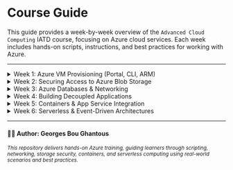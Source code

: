 # Course Guide

This guide provides a week-by-week overview of the `Advanced Cloud Computing` IATD course, focusing on Azure cloud services. Each week includes hands-on scripts, instructions, and best practices for working with Azure.

---

<details>
  <summary>Week 1: Azure VM Provisioning (Portal, CLI, ARM)</summary>

  Learn how to provision and configure Azure Virtual Machines using the Azure Portal, CLI, and ARM templates.


  **Labs for this week:**
  - [lab_1_a_windows-vm-portal.md](week1/lab_1_a_windows-vm-portal.md):  
    *Create a Windows VM using the Azure Portal and connect to it via RDP.*
  - [lab_1_b_linux-vm-cli.md](week1/lab_1_b_linux-vm-cli.md):  
    *Create a Linux VM using Azure CLI, connect via SSH, install Apache, and upload a custom web page.*
  - [lab_1_c_linux-vm-arm.md](week1/lab_1_c_linux-vm-arm.md):  
    *Deploy a Linux VM using an ARM template, connect via SSH, and install Apache.*

</details>

<details>
  <summary>Week 2: Securing Access to Azure Blob Storage</summary>

  Learn how to securely manage access to Azure Blob Storage using authentication, RBAC, SAS, and geo-redundancy.

  **Labs for this week:**
  - [lab_2_a_rbac-blob.md](week2/lab_2_a_rbac-blob.md):  
    *Grant and test RBAC roles for Blob Storage using Azure CLI.*
  - [lab_2_b_sas-blob.md](week2/lab_2_b_sas-blob.md):  
    *Generate and use Shared Access Signatures (SAS) for delegated access to blobs.*
  - [lab_2_c_GRS-blob.md](week2/lab_2_c_GRS-blob.md):  
    *Configure geo-redundant storage and simulate failover for Azure Blob Storage.*

</details>

<details>
  <summary>Week 3: Azure Databases & Networking</summary>

  Explore Azure networking and database fundamentals.

  **Labs for this week:**
  - [lab_3_a_networking_nsg.md](week3/lab_3_a_networking_nsg.md):  
    *Deploy and test Network Security Groups and custom rules.*
  - [lab_3_b_azure_sql.md](week3/lab_3_b_azure_sql.md):  
    *Provision and connect to Azure SQL Database.*
  - [lab_3_c_cosmos_nosql.md](week3/lab_3_c_cosmos_nosql.md):  
    *Deploy and interact with Azure Cosmos DB (NoSQL).*
  - [lab_3_d_vnet_peering.md](week3/lab_3_d_vnet_peering.md):  
    *Set up VNet peering and test connectivity between VNets.*

</details>

<details>
  <summary>Week 4: Building Decoupled Applications</summary>

  This week focuses on hosting web applications and microservices in Azure. You'll learn the basics of Azure App Service (Linux & Windows), deploying microservices with App Service and designing architecture for background processing using queues and worker roles.

  **Labs for this week:**
  - [lab_4_a_appservice_webapp.md](week4/lab_4_a_appservice_webapp.md):  
    *Deploy a web application to Azure App Service, explore deployment slots, scale settings, and runtime diagnostics.*
  - [lab_4_b_microservice_deployment.md](week4/lab_4_b_microservice_deployment.md):  
    *Deploy two Python microservices to Azure App Service, enable secure HTTP communication, and troubleshoot deployment issues.*
  - [lab_4_c_web_queue_worker.md](week4/lab_4_c_web_queue_worker.md):  
    *Implement the Web + Queue Worker pattern using App Service and Azure Storage Queues. Practice message processing, retries, and idempotency.*
  - [lab_4_d_secure-appservice-keyvault.md](week4/lab_4_d_secure-appservice-keyvault.md):  
    *Securely inject secrets into Azure App Service using Azure Key Vault, Managed Identity, and App Settings—no hardcoded sensitive values.*

</details>
</details>

<details>
  <summary>Week 5: Containers & App Service Integration</summary>

  Deploy and manage containerized applications, API gateways, and integrate with Azure App Service, Azure Container Instances, and Azure Container Apps.

  **Labs for this week:**
  - [lab_5_a_api_gateway.md](week5/lab_5_a_api_gateway.md):  
    *Configure and deploy an API Gateway for secure routing and aggregation of microservices.*
  - [lab_5_b_local-docker-deployment.md](week5/lab_5_b_local-docker-deployment.md):  
    *Deploy a containerized application using Azure App Service for scalable web hosting.*
  - [lab_5_c_app_service_container.md](week5/lab_5_c_app_service_container.md):  
    *Build and run a Dockerized API locally for development and testing.*
  - [lab_5_d_aci_contianer_deploy.md](week5/lab_5_d_aci_contianer_deploy.md):  
    *Deploy containers to Azure Container Instances (ACI) for rapid, serverless compute.*
  - [lab_5_e_container_apps_deploy.md](week5/lab_5_e_container_apps_deploy.md):  
    *Deploy and manage microservices using Azure Container Apps for advanced orchestration.*

</details>

<details>
  <summary>Week 6: Serverless & Event-Driven Architectures</summary>

  Implement serverless and event-driven solutions using Azure Functions, Logic Apps, and AKS.

  **Labs for this week:**
  - [lab_6_a_aks_scalable_app.md](week6/lab_6_a_aks_scalable_app.md):  
    *Deploy and scale applications on Azure Kubernetes Service (AKS).*
  - [lab_6_b_azure_function_blob_trigger.md](week6/lab_6_b_azure_function_blob_trigger.md):  
    *Create and deploy a Node.js Azure Function app.*
  - [lab_6_c_email_to_sms_function.md](week6/lab_6_c_email_to_sms_function.md):  
    *Automate email processing and queue integration using Logic Apps and Functions.*

</details>

---

#### 🧑‍🏫 Author: Georges Bou Ghantous
<sub><i>This repository delivers hands-on Azure training, guiding learners through scripting, networking, storage security, containers, and serverless computing using real-world scenarios and best practices.</i></sub>

